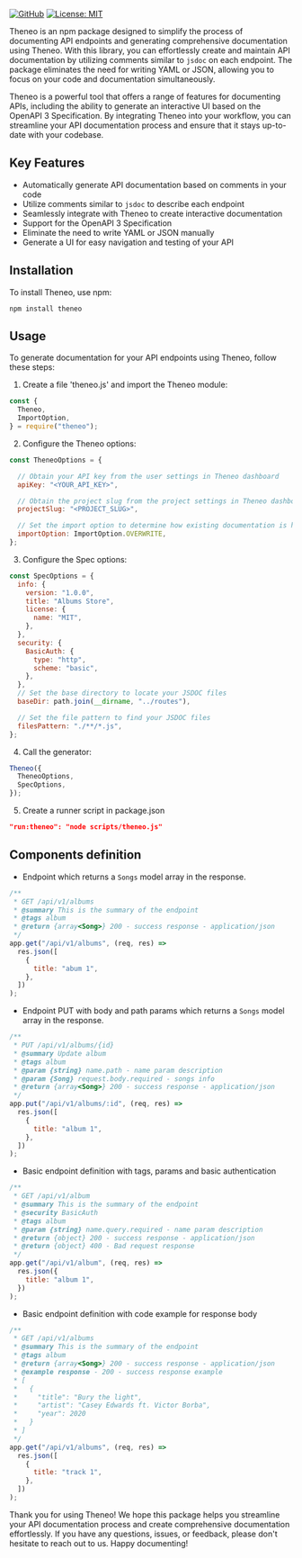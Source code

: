 [![GitHub](https://img.shields.io/badge/GitHub-Repository-brightgreen)](https://github.com/Theneo-Inc/theneo-docs)
[![License: MIT](https://img.shields.io/badge/License-MIT-green.svg)](https://opensource.org/licenses/MIT)


Theneo is an npm package designed to simplify the process of documenting API endpoints and generating comprehensive documentation using Theneo. With this library, you can effortlessly create and maintain API documentation by utilizing comments similar to `jsdoc` on each endpoint. The package eliminates the need for writing YAML or JSON, allowing you to focus on your code and documentation simultaneously.

Theneo is a powerful tool that offers a range of features for documenting APIs, including the ability to generate an interactive UI based on the OpenAPI 3 Specification. By integrating Theneo into your workflow, you can streamline your API documentation process and ensure that it stays up-to-date with your codebase.

## Key Features

- Automatically generate API documentation based on comments in your code
- Utilize comments similar to `jsdoc` to describe each endpoint
- Seamlessly integrate with Theneo to create interactive documentation
- Support for the OpenAPI 3 Specification
- Eliminate the need to write YAML or JSON manually
- Generate a UI for easy navigation and testing of your API

## Installation

To install Theneo, use npm:

```shell
npm install theneo
```

## Usage
To generate documentation for your API endpoints using Theneo, follow these steps:

1.  Create a file 'theneo.js' and import the Theneo module:
```javascript
const {
  Theneo,
  ImportOption,
} = require("theneo");
```

2.  Configure the Theneo options:
```javascript
const TheneoOptions = {

  // Obtain your API key from the user settings in Theneo dashboard
  apiKey: "<YOUR_API_KEY>",

  // Obtain the project slug from the project settings in Theneo dashboard
  projectSlug: "<PROJECT_SLUG>",

  // Set the import option to determine how existing documentation is handled
  importOption: ImportOption.OVERWRITE,
};
```

3.  Configure the Spec options:
```javascript
const SpecOptions = {
  info: {
    version: "1.0.0",
    title: "Albums Store",
    license: {
      name: "MIT",
    },
  },
  security: {
    BasicAuth: {
      type: "http",
      scheme: "basic",
    },
  },
  // Set the base directory to locate your JSDOC files
  baseDir: path.join(__dirname, "../routes"),

  // Set the file pattern to find your JSDOC files
  filesPattern: "./**/*.js",
};

```
4.  Call the generator:
```javascript
Theneo({
  TheneoOptions,
  SpecOptions,
});

```

5. Create a runner script in package.json
```json
"run:theneo": "node scripts/theneo.js"
```

## Components definition


- Endpoint which returns a `Songs` model array in the response.

```javascript
/**
 * GET /api/v1/albums
 * @summary This is the summary of the endpoint
 * @tags album
 * @return {array<Song>} 200 - success response - application/json
 */
app.get("/api/v1/albums", (req, res) =>
  res.json([
    {
      title: "abum 1",
    },
  ])
);
```

- Endpoint PUT with body and path params which returns a `Songs` model array in the response.

```javascript
/**
 * PUT /api/v1/albums/{id}
 * @summary Update album
 * @tags album
 * @param {string} name.path - name param description
 * @param {Song} request.body.required - songs info
 * @return {array<Song>} 200 - success response - application/json
 */
app.put("/api/v1/albums/:id", (req, res) =>
  res.json([
    {
      title: "album 1",
    },
  ])
);
```

-  Basic endpoint definition with tags, params and basic authentication

```javascript
/**
 * GET /api/v1/album
 * @summary This is the summary of the endpoint
 * @security BasicAuth
 * @tags album
 * @param {string} name.query.required - name param description
 * @return {object} 200 - success response - application/json
 * @return {object} 400 - Bad request response
 */
app.get("/api/v1/album", (req, res) =>
  res.json({
    title: "album 1",
  })
);
```

- Basic endpoint definition with code example for response body

```javascript
/**
 * GET /api/v1/albums
 * @summary This is the summary of the endpoint
 * @tags album
 * @return {array<Song>} 200 - success response - application/json
 * @example response - 200 - success response example
 * [
 *   {
 *     "title": "Bury the light",
 *     "artist": "Casey Edwards ft. Victor Borba",
 *     "year": 2020
 *   }
 * ]
 */
app.get("/api/v1/albums", (req, res) =>
  res.json([
    {
      title: "track 1",
    },
  ])
);
```



Thank you for using Theneo! We hope this package helps you streamline your API documentation process and create comprehensive documentation effortlessly. If you have any questions, issues, or feedback, please don't hesitate to reach out to us. Happy documenting!
